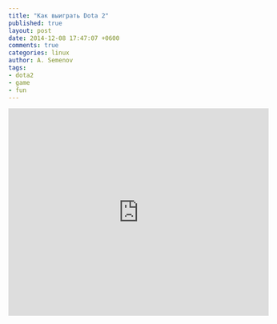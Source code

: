 ```yaml
---
title: "Как выиграть Dota 2"
published: true
layout: post
date: 2014-12-08 17:47:07 +0600
comments: true
categories: linux
author: A. Semenov
tags: 
- dota2
- game
- fun
---
```


<!--more-->

<iframe width="520" height="415" src="https://www.youtube.com/embed/fjFW7PNIOjM" frameborder="0" allowfullscreen> </iframe>
